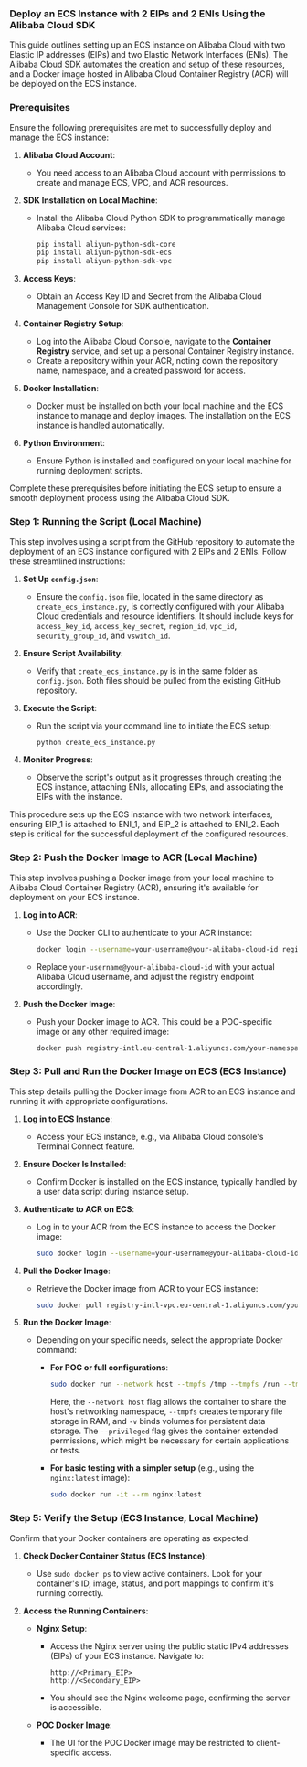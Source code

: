 ### Deploy an ECS Instance with 2 EIPs and 2 ENIs Using the Alibaba Cloud SDK

This guide outlines setting up an ECS instance on Alibaba Cloud with two Elastic IP addresses (EIPs) and two Elastic Network Interfaces (ENIs). The Alibaba Cloud SDK automates the creation and setup of these resources, and a Docker image hosted in Alibaba Cloud Container Registry (ACR) will be deployed on the ECS instance.

### Prerequisites

Ensure the following prerequisites are met to successfully deploy and manage the ECS instance:

1. **Alibaba Cloud Account**:
   - You need access to an Alibaba Cloud account with permissions to create and manage ECS, VPC, and ACR resources.

2. **SDK Installation on Local Machine**:
   - Install the Alibaba Cloud Python SDK to programmatically manage Alibaba Cloud services:
     ```sh
     pip install aliyun-python-sdk-core
     pip install aliyun-python-sdk-ecs
     pip install aliyun-python-sdk-vpc
     ```

3. **Access Keys**:
   - Obtain an Access Key ID and Secret from the Alibaba Cloud Management Console for SDK authentication.

4. **Container Registry Setup**:
   - Log into the Alibaba Cloud Console, navigate to the **Container Registry** service, and set up a personal Container Registry instance.
   - Create a repository within your ACR, noting down the repository name, namespace, and a created password for access.

5. **Docker Installation**:
   - Docker must be installed on both your local machine and the ECS instance to manage and deploy images. The installation on the ECS instance is handled automatically.

6. **Python Environment**:
   - Ensure Python is installed and configured on your local machine for running deployment scripts.

Complete these prerequisites before initiating the ECS setup to ensure a smooth deployment process using the Alibaba Cloud SDK.


### Step 1: Running the Script (Local Machine)

This step involves using a script from the GitHub repository to automate the deployment of an ECS instance configured with 2 EIPs and 2 ENIs. Follow these streamlined instructions:

1. **Set Up `config.json`**:
   - Ensure the `config.json` file, located in the same directory as `create_ecs_instance.py`, is correctly configured with your Alibaba Cloud credentials and resource identifiers. It should include keys for `access_key_id`, `access_key_secret`, `region_id`, `vpc_id`, `security_group_id`, and `vswitch_id`.

2. **Ensure Script Availability**:
   - Verify that `create_ecs_instance.py` is in the same folder as `config.json`. Both files should be pulled from the existing GitHub repository.

3. **Execute the Script**:
   - Run the script via your command line to initiate the ECS setup:
     ```sh
     python create_ecs_instance.py
     ```

4. **Monitor Progress**:
   - Observe the script's output as it progresses through creating the ECS instance, attaching ENIs, allocating EIPs, and associating the EIPs with the instance.

This procedure sets up the ECS instance with two network interfaces, ensuring EIP_1 is attached to ENI_1, and EIP_2 is attached to ENI_2. Each step is critical for the successful deployment of the configured resources.

### Step 2: Push the Docker Image to ACR (Local Machine)

This step involves pushing a Docker image from your local machine to Alibaba Cloud Container Registry (ACR), ensuring it's available for deployment on your ECS instance.

1. **Log in to ACR**:
   - Use the Docker CLI to authenticate to your ACR instance:
     ```sh
     docker login --username=your-username@your-alibaba-cloud-id registry-intl.eu-central-1.aliyuncs.com
     ```
   - Replace `your-username@your-alibaba-cloud-id` with your actual Alibaba Cloud username, and adjust the registry endpoint accordingly.

2. **Push the Docker Image**:
   - Push your Docker image to ACR. This could be a POC-specific image or any other required image:
     ```sh
     docker push registry-intl.eu-central-1.aliyuncs.com/your-namespace/your-repository:latest
     ```

### Step 3: Pull and Run the Docker Image on ECS (ECS Instance)

This step details pulling the Docker image from ACR to an ECS instance and running it with appropriate configurations.

1. **Log in to ECS Instance**:
   - Access your ECS instance, e.g., via Alibaba Cloud console's Terminal Connect feature.

2. **Ensure Docker Is Installed**:
   - Confirm Docker is installed on the ECS instance, typically handled by a user data script during instance setup.

3. **Authenticate to ACR on ECS**:
   - Log in to your ACR from the ECS instance to access the Docker image:
     ```sh
     sudo docker login --username=your-username@your-alibaba-cloud-id registry-intl-vpc.eu-central-1.aliyuncs.com
     ```

4. **Pull the Docker Image**:
   - Retrieve the Docker image from ACR to your ECS instance:
     ```sh
     sudo docker pull registry-intl-vpc.eu-central-1.aliyuncs.com/your-namespace/your-repository:latest
     ```

5. **Run the Docker Image**:
   - Depending on your specific needs, select the appropriate Docker command:
     - **For POC or full configurations**:
       ```sh
       sudo docker run --network host --tmpfs /tmp --tmpfs /run --tmpfs /mnt -v redis_vol:/var/lib/redis -v etc_vol:/etc --privileged --rm -it registry-intl-vpc.eu-central-1.aliyuncs.com/your-namespace/your-repository:latest /bin/bash
       ```
       Here, the `--network host` flag allows the container to share the host's networking namespace, `--tmpfs` creates temporary file storage in RAM, and `-v` binds volumes for persistent data storage. The `--privileged` flag gives the container extended permissions, which might be necessary for certain applications or tests.

     - **For basic testing with a simpler setup** (e.g., using the `nginx:latest` image):
       ```sh
       sudo docker run -it --rm nginx:latest
       ```


### Step 5: Verify the Setup (ECS Instance, Local Machine)

Confirm that your Docker containers are operating as expected:

1. **Check Docker Container Status (ECS Instance)**:
    - Use `sudo docker ps` to view active containers. Look for your container's ID, image, status, and port mappings to confirm it's running correctly.

2. **Access the Running Containers**:
   - **Nginx Setup**:
     - Access the Nginx server using the public static IPv4 addresses (EIPs) of your ECS instance. Navigate to:
       ```
       http://<Primary_EIP>
       http://<Secondary_EIP>
       ```
     - You should see the Nginx welcome page, confirming the server is accessible.

   - **POC Docker Image**:
     - The UI for the POC Docker image may be restricted to client-specific access.

